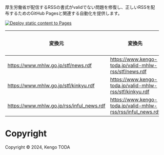 厚生労働省が配信するRSSの書式がvalidでない問題を修復し、正しいRSSを配布するためのGitHub Pagesと関連する自動化を提供します。

[![Deploy static content to Pages](https://github.com/KengoTODA/valid-mhlw-rss/actions/workflows/deploy.yml/badge.svg)](https://github.com/KengoTODA/valid-mhlw-rss/actions/workflows/deploy.yml)

|変換元|変換先|書式の正しさ|
|-----|-----|----------|
|https://www.mhlw.go.jp/stf/news.rdf|https://www.kengo-toda.jp/valid-mhlw-rss/stf/news.rdf|<a href="http://validator.w3.org/feed/check.cgi?url=https%3A//www.kengo-toda.jp/valid-mhlw-rss/stf/news.rdf"><img src="https://validator.w3.org/feed/images/valid-rss.png" alt="[Valid RSS]" title="Validate news.rdf" /></a>|
|https://www.mhlw.go.jp/stf/kinkyu.rdf|https://www.kengo-toda.jp/valid-mhlw-rss/stf/kinkyu.rdf|<a href="http://validator.w3.org/feed/check.cgi?url=https%3A//www.kengo-toda.jp/valid-mhlw-rss/stf/kinkyu.rdf"><img src="https://validator.w3.org/feed/images/valid-rss.png" alt="[Valid RSS]" title="Validate kinkyu.rdf" /></a>|
|https://www.mhlw.go.jp/rss/inful_news.rdf|https://www.kengo-toda.jp/valid-mhlw-rss/rss/inful_news.rdf|<a href="http://validator.w3.org/feed/check.cgi?url=https%3A//www.kengo-toda.jp/valid-mhlw-rss/rss/inful_news.rdf"><img src="https://validator.w3.org/feed/images/valid-rss.png" alt="[Valid RSS]" title="Validate inful_news.rdf" /></a>|

# Copyright

Copyright &copy; 2024, Kengo TODA
